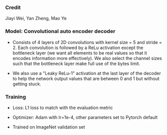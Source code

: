 ### Credit
Jiayi Wei, Yan Zheng, Mao Ye

### Model: Convolutional auto encoder decoder
 * Consists of 4 layers of 2D convolutions with kernel size = 5 and stride = 2.
Each convolution is followed by a ReLu activation except the bottleneck layer (we want all elements to be real values so that it encodes information more effectively). We also select the channel sizes such that the bottleneck layer make full use of the bytes limit. 

 * We also use a "Leaky ReLu-1" activation at the last layer of the decoder to help the network output values that are between 0 and 1 but without getting stuck.

### Training

 * Loss: L1 loss to match with the evaluation metric

 * Optimizer: Adam with lr=1e-4, other parameters set to Pytorch default
 
 * Trained on ImageNet validation set